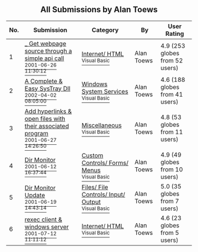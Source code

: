﻿<div align="center">

## All Submissions by Alan Toews

</div>

No.  | Submission | Category | By   | User Rating
---- | ---------- | -------- | ---- | -----------
1 | [\_ Get webpage source through a simple api call<br /><sup>2001-06-26 11:30:12</sup>](https://github.com/Planet-Source-Code/alan-toews-get-webpage-source-through-a-simple-api-call__1-24465) | [Internet/ HTML<br /><sup>Visual Basic</sup>](../ByCategory/internet-html__1-34.md) | Alan Toews | 4.9 (253 globes from 52 users)
2 | [A Complete & Easy SysTray Dll<br /><sup>2002-04-02 08:05:00</sup>](https://github.com/Planet-Source-Code/alan-toews-a-complete-easy-systray-dll__1-24089) | [Windows System Services<br /><sup>Visual Basic</sup>](../ByCategory/windows-system-services__1-35.md) | Alan Toews | 4.6 (188 globes from 41 users)
3 | [Add hyperlinks & open files with their associated program<br /><sup>2001-06-27 14:26:50</sup>](https://github.com/Planet-Source-Code/alan-toews-add-hyperlinks-open-files-with-their-associated-program__1-24509) | [Miscellaneous<br /><sup>Visual Basic</sup>](../ByCategory/miscellaneous__1-1.md) | Alan Toews | 4.8 (53 globes from 11 users)
4 | [Dir Monitor<br /><sup>2001-06-12 16:37:44</sup>](https://github.com/Planet-Source-Code/alan-toews-dir-monitor__1-24032) | [Custom Controls/ Forms/  Menus<br /><sup>Visual Basic</sup>](../ByCategory/custom-controls-forms-menus__1-4.md) | Alan Toews | 4.9 (49 globes from 10 users)
5 | [Dir Monitor Update<br /><sup>2001-06-19 14:43:14</sup>](https://github.com/Planet-Source-Code/alan-toews-dir-monitor-update__1-24225) | [Files/ File Controls/ Input/ Output<br /><sup>Visual Basic</sup>](../ByCategory/files-file-controls-input-output__1-3.md) | Alan Toews | 5.0 (35 globes from 7 users)
6 | [rexec client & windows server<br /><sup>2001-07-12 11:11:12</sup>](https://github.com/Planet-Source-Code/alan-toews-rexec-client-windows-server__1-24882) | [Internet/ HTML<br /><sup>Visual Basic</sup>](../ByCategory/internet-html__1-34.md) | Alan Toews | 4.6 (23 globes from 5 users)
